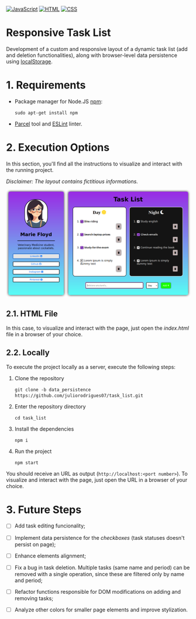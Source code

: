 [![JavaScript](https://img.shields.io/badge/JavaScript-F7DF1E?style=for-the-badge&logo=javascript&logoColor=black)](https://developer.mozilla.org/en-US/docs/Web/JavaScript) [![HTML](https://img.shields.io/badge/HTML5-E34F26?style=for-the-badge&logo=html5&logoColor=white)](https://developer.mozilla.org/en-US/docs/Web/HTML) [![CSS](https://img.shields.io/badge/CSS3-1572B6?style=for-the-badge&logo=css3&logoColor=white)](https://developer.mozilla.org/en-US/docs/Web/CSS)
# Responsive Task List
 
Development of a custom and responsive layout of a dynamic task list (add and deletion functionalities), along with browser-level data persistence using [localStorage](https://developer.mozilla.org/pt-BR/docs/Web/API/Window/localStorage).

# 1. Requirements

- Package manager for Node.JS [npm](https://docs.npmjs.com/):

      sudo apt-get install npm

- [Parcel](https://parceljs.org/) tool and [ESLint](https://eslint.org/) linter.

# 2. Execution Options

 In this section, you'll find all the instructions to visualize and interact with the running project.

_Disclaimer: The layout contains fictitious informations._

![Main Screen](/public/assets/page.png)

## 2.1. HTML File

In this case, to visualize and interact with the page, just open the _index.html_ file in a browser of your choice.
 
## 2.2. Locally

To execute the project locally as a server, execute the following steps:

1. Clone the repository

       git clone -b data_persistence https://github.com/juliorodrigues07/task_list.git

2. Enter the repository directory

       cd task_list

3. Install the dependencies

       npm i

4. Run the project

       npm start

You should receive an URL as output (`http://localhost:<port number>`). To visualize and interact with the page, just open the URL in a browser of your choice.

# 3. Future Steps

- [ ] Add task editing funcionality;

- [ ] Implement data persistence for the _checkboxes_ (task statuses doesn't persist on page);

- [ ] Enhance elements alignment;

- [ ] Fix a bug in task deletion. Multiple tasks (same name and period) can be removed with a single operation, since these are filtered only by name and period;

- [ ] Refactor functions responsible for DOM modifications on adding and removing tasks;

- [ ] Analyze other colors for smaller page elements and improve stylization.
